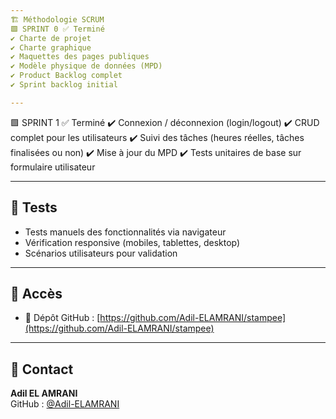 ```yaml
---
🏗️ Méthodologie SCRUM
🟩 SPRINT 0 ✅ Terminé
✔️ Charte de projet
✔️ Charte graphique
✔️ Maquettes des pages publiques
✔️ Modèle physique de données (MPD)
✔️ Product Backlog complet
✔️ Sprint backlog initial

---
```


🟩 SPRINT 1 ✅ Terminé
✔️ Connexion / déconnexion (login/logout)
✔️ CRUD complet pour les utilisateurs
✔️ Suivi des tâches (heures réelles, tâches finalisées ou non)
✔️ Mise à jour du MPD
✔️ Tests unitaires de base sur formulaire utilisateur

---

## 🧪 Tests

- Tests manuels des fonctionnalités via navigateur
- Vérification responsive (mobiles, tablettes, desktop)
- Scénarios utilisateurs pour validation

---

## 📍 Accès

- 🔗 Dépôt GitHub : [https://github.com/Adil-ELAMRANI/stampee](https://github.com/Adil-ELAMRANI/stampee)

---

## 🙋 Contact  
**Adil EL AMRANI**    
GitHub : [@Adil-ELAMRANI](https://github.com/Adil-ELAMRANI)


